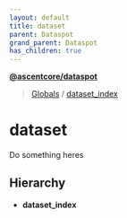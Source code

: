 ```yaml
---
layout: default
title: dataset
parent: Dataspot
grand_parent: Dataspot
has_children: true
---
```


**[@ascentcore/dataspot](../README.md)**

> [Globals](../globals.md) / [dataset\_index](dataset_index)

# dataset

Do something heres

## Hierarchy

* **dataset_index**
